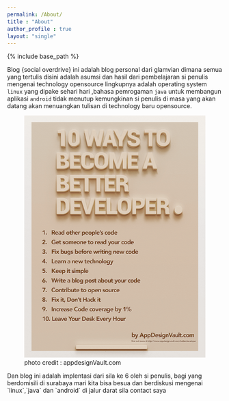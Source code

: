 ```yaml
---
permalink: /About/
title : "About"
author_profile : true
layout: "single"
---
```


{% include base_path %}

Blog {social overdrive} ini adalah blog personal dari glamvian dimana semua yang tertulis disini adalah asumsi dan hasil dari pembelajaran si penulis mengenai technology opensource lingkupnya adalah operating system `linux` yang dipake sehari hari ,bahasa pemrogaman `java` untuk membangun aplikasi `android` 
tidak menutup kemungkinan si penulis di masa yang akan datang akan menuangkan tulisan di technology baru opensource.
<figure>
 <a href="/images/BetterDeveloper.png"><img src="/images/BetterDeveloper.png"></a>
<figcaption>photo credit : appdesignVault.com</figcaption>
</figure>
Dan blog ini adalah implentasi dari sila ke 6 oleh si penulis, bagi yang berdomisili di surabaya mari kita bisa besua dan berdiskusi mengenai `linux`,`java` dan `android` di jalur darat sila contact saya
